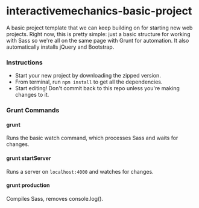 # interactivemechanics-basic-project
A basic project template that we can keep building on for starting new web projects. Right now, this is pretty simple: just a basic structure for working with Sass so we're all on the same page with Grunt for automation. It also automatically installs jQuery and Bootstrap.

### Instructions
*  Start your new project by downloading the zipped version.
*  From terminal, run `npm install` to get all the dependencies.
*  Start editing! Don't commit back to this repo unless you're making changes to it.

### Grunt Commands
#### grunt
Runs the basic watch command, which processes Sass and waits for changes.

#### grunt startServer
Runs a server on `localhost:4000` and watches for changes.

#### grunt production
Compiles Sass, removes console.log().